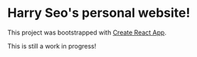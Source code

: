# Harry Seo's personal website!

This project was bootstrapped with [Create React App](https://github.com/facebook/create-react-app).

This is still a work in progress!
